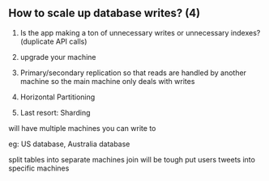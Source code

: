 ## How to scale up database writes? (4)

1. Is the app making a ton of unnecessary writes or unnecessary indexes?
(duplicate API calls)

2. upgrade your machine

3. Primary/secondary replication so that reads are handled by another machine so the main machine only deals with writes

4. Horizontal Partitioning
5. Last resort: Sharding

will have multiple machines you can write to

eg: US database, Australia database

split tables into separate machines
join will be tough
put users tweets into specific machines
